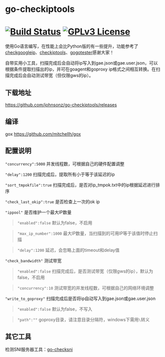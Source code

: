 # go-checkiptools

[![Build Status](https://travis-ci.org/johnsonz/go-checkiptools.svg?branch=master)](https://travis-ci.org/johnsonz/go-checkiptools) [![GPLv3 License](https://img.shields.io/badge/license-GPLv3-blue.svg)](https://github.com/johnsonz/go-checkiptools/blob/master/LICENSE)
============

使用Go语言编写，在性能上会比Python版的有一些提升，功能参考了[checkgoogleip](https://github.com/moonshawdo/checkgoogleip)、[checkiptools](https://github.com/xyuanmu/checkiptools)、[gogotester](https://github.com/azzvx/gogotester)感谢大家！

自带实用小工具，扫描完成后会自动将ip写入到gae.json或gae.user.json，可以根据条件提取扫描出的ip，并可在goagent和goproxy ip格式之间相互转换。在扫描完成后会自动测试带宽（但仅限gws的ip）。

## 下载地址
https://github.com/johnsonz/go-checkiptools/releases

## 编译
gox https://github.com/mitchellh/gox

## 配置说明

`"concurrency":5000` 并发线程数，可根据自己的硬件配置调整

`"delay":1200` 扫描完成后，提取所有小于等于该延迟的ip

`"sort_tmpokfile":true` 扫描完成后，是否对ip_tmpok.txt中的ip根据延迟进行排序

`"check_last_okip":true` 是否检查上一次的ok ip

`"ippool"` 是否维护一个最大IP数量

>`"enabled":false` 默认为false，不启用

>`"max_ip_number":1000` 最大IP数量，当扫描到的可用IP等于该值时停止扫描

>`"delay":1200` 延迟，会忽略上面的timeout和delay值

`"check_bandwidth"` 测试带宽

>`"enabled":false` 扫描完成后，是否测试带宽（仅限gws的ip），默认为false，不启用

>`"concurrency":10`  测试带宽的并发线程数，可根据自己的网络环境调整

`"write_to_goproxy"` 扫描完成后是否将ip自动写入到gae.json或gae.user.json

>`"enabled":false` 默认为false，不写入

>`"path":""` goproxy目录，请注意目录分隔符，windows下需用`\`转义

## 其它工具

检测SNI服务器工具：[go-checksni](https://github.com/johnsonz/go-checksni)
